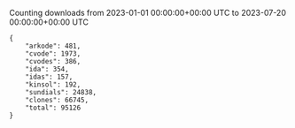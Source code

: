 
Counting downloads from 2023-01-01 00:00:00+00:00 UTC to 2023-07-20 00:00:00+00:00 UTC

```
{
    "arkode": 481,
    "cvode": 1973,
    "cvodes": 386,
    "ida": 354,
    "idas": 157,
    "kinsol": 192,
    "sundials": 24838,
    "clones": 66745,
    "total": 95126
}
```

